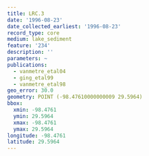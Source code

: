 ```yaml
---
title: LRC.3
date: '1996-08-23'
date_collected_earliest: '1996-08-23'
record_type: core
medium: lake_sediment
feature: '234'
description: ''
parameters: ~
publications:
  - vanmetre_etal04
  - ging_etal99
  - vanmetre_etal98
geo_error: 30.0
geometry: POINT (-98.47610000000009 29.5964)
bbox:
  xmin: -98.4761
  ymin: 29.5964
  xmax: -98.4761
  ymax: 29.5964
longitude: -98.4761
latitude: 29.5964
---
```

